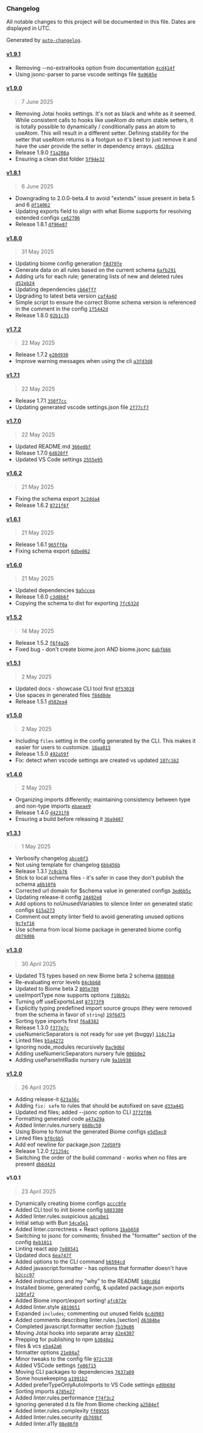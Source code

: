 ### Changelog

All notable changes to this project will be documented in this file. Dates are displayed in UTC.

Generated by [`auto-changelog`](https://github.com/CookPete/auto-changelog).

#### [v1.9.1](https://github.com/qodesmith/biome-config/compare/v1.9.0...v1.9.1)

- Removing --no-extraHooks option from documentation [`4cd414f`](https://github.com/qodesmith/biome-config/commit/4cd414fa0318e561e574454b806f62dd2db762de)
- Using jsonc-parser to parse vscode settings file [`9a9685e`](https://github.com/qodesmith/biome-config/commit/9a9685e0cbbcdc0a69b01eb88a72165224881496)

#### [v1.9.0](https://github.com/qodesmith/biome-config/compare/v1.8.1...v1.9.0)

> 7 June 2025

- Removing Jotai hooks settings. It's not as black and white as it seemed. While consistent calls to hooks like useAtom *do* return stable setters, it is totally possible to dynamically / conditionally pass an atom to useAtom. This will result in a different setter. Defining stability for the setter that useAtom returns is a footgun so it's best to just remove it and have the user provide the setter in dependency arrays. [`c6d28ca`](https://github.com/qodesmith/biome-config/commit/c6d28ca7ec50e238f3582f4bf22edfdf9c401887)
- Release 1.9.0 [`f1a206a`](https://github.com/qodesmith/biome-config/commit/f1a206a31bbf017bb14ace76957a7423527fdbdc)
- Ensuring a clean dist folder [`5f94e32`](https://github.com/qodesmith/biome-config/commit/5f94e321a2fcae81366c76096726ca07f890a302)

#### [v1.8.1](https://github.com/qodesmith/biome-config/compare/v1.8.0...v1.8.1)

> 6 June 2025

- Downgrading to 2.0.0-beta.4 to avoid "extends" issue present in beta 5 and 6 [`df14062`](https://github.com/qodesmith/biome-config/commit/df1406269e2c3ad69789a9d7608b71cc3e18fb3b)
- Updating exports field to align with what Biome supports for resolving extended configs [`ce62706`](https://github.com/qodesmith/biome-config/commit/ce62706aa8d5afb9c2eef65157d58c73869a83f3)
- Release 1.8.1 [`df96e87`](https://github.com/qodesmith/biome-config/commit/df96e87fb1f01468be96b1bf07d59384f94d3f87)

#### [v1.8.0](https://github.com/qodesmith/biome-config/compare/v1.7.2...v1.8.0)

> 31 May 2025

- Updating biome config generation [`f8d70fe`](https://github.com/qodesmith/biome-config/commit/f8d70feaca27b8cbe5e3332b553ac6816092d8b3)
- Generate data on all rules based on the current schema [`6afb291`](https://github.com/qodesmith/biome-config/commit/6afb291a878c42882dba84eecbf41c5da7c36c31)
- Adding urls for each rule; generating lists of new and deleted rules [`d52eb24`](https://github.com/qodesmith/biome-config/commit/d52eb2443ec1553b687dbbf09282f91e70b45a14)
- Updating dependencies [`cb64ff7`](https://github.com/qodesmith/biome-config/commit/cb64ff7fa00c494e9342afb50b531b55bd61fabd)
- Upgrading to latest beta version [`caf4a4d`](https://github.com/qodesmith/biome-config/commit/caf4a4df95fcf4ae63d84a99551f5e96546fc30b)
- Simple script to ensure the correct Biome schema version is referenced in the comment in the config [`1f5442d`](https://github.com/qodesmith/biome-config/commit/1f5442d5d26100f82c4b6ff8a22b733ba5c12418)
- Release 1.8.0 [`02b1c35`](https://github.com/qodesmith/biome-config/commit/02b1c358ebef54399bf19da3b176eec3e7847aba)

#### [v1.7.2](https://github.com/qodesmith/biome-config/compare/v1.7.1...v1.7.2)

> 22 May 2025

- Release 1.7.2 [`e20d930`](https://github.com/qodesmith/biome-config/commit/e20d930744cc7eddcaa3dcd599601764373dc465)
- Improve warning messages when using the cli [`a3fd3d8`](https://github.com/qodesmith/biome-config/commit/a3fd3d81d1da8237729a988c2a01a53c29f02c97)

#### [v1.7.1](https://github.com/qodesmith/biome-config/compare/v1.7.0...v1.7.1)

> 22 May 2025

- Release 1.7.1 [`350f7cc`](https://github.com/qodesmith/biome-config/commit/350f7ccbbd82ba24575f8c951b3d73a3abb4447e)
- Updating generated vscode settings.json file [`2f77cf7`](https://github.com/qodesmith/biome-config/commit/2f77cf7af888706ab96a849a8169fe5e0771ed8a)

#### [v1.7.0](https://github.com/qodesmith/biome-config/compare/v1.6.2...v1.7.0)

> 22 May 2025

- Updated README.md [`366edbf`](https://github.com/qodesmith/biome-config/commit/366edbfe9c02cf2540468f1b3c43bf9f61122d31)
- Release 1.7.0 [`6d820ff`](https://github.com/qodesmith/biome-config/commit/6d820ff59df86e9d0ec66fc28fea3cf2118e45e6)
- Updated VS Code settings [`2555e95`](https://github.com/qodesmith/biome-config/commit/2555e95467f3a90e955673e74dff9741d7cece9b)

#### [v1.6.2](https://github.com/qodesmith/biome-config/compare/v1.6.1...v1.6.2)

> 21 May 2025

- Fixing the schema export [`3c2dda4`](https://github.com/qodesmith/biome-config/commit/3c2dda4a1167252eb45d3917d649c2fe555e3aaa)
- Release 1.6.2 [`8721f6f`](https://github.com/qodesmith/biome-config/commit/8721f6f5511b9c2657d17412be86076133fbe6fa)

#### [v1.6.1](https://github.com/qodesmith/biome-config/compare/v1.6.0...v1.6.1)

> 21 May 2025

- Release 1.6.1 [`965ff0a`](https://github.com/qodesmith/biome-config/commit/965ff0accd1d340234a3ba43480c679909b72105)
- Fixing schema export [`6dbe062`](https://github.com/qodesmith/biome-config/commit/6dbe062ba0da06e87900af371422eedea1299c7e)

#### [v1.6.0](https://github.com/qodesmith/biome-config/compare/v1.5.2...v1.6.0)

> 21 May 2025

- Updated dependencies [`9a5ccea`](https://github.com/qodesmith/biome-config/commit/9a5cceadf252b25a1fb2fdad8e855dc2e4f96d9e)
- Release 1.6.0 [`c3d8b6f`](https://github.com/qodesmith/biome-config/commit/c3d8b6f23080e3b31f7207fe919192f5bda7577b)
- Copying the schema to dist for exporting [`7fc632d`](https://github.com/qodesmith/biome-config/commit/7fc632daca9ae77fad1e1855da0b31a8ef3e1bfd)

#### [v1.5.2](https://github.com/qodesmith/biome-config/compare/v1.5.1...v1.5.2)

> 14 May 2025

- Release 1.5.2 [`f6f4a26`](https://github.com/qodesmith/biome-config/commit/f6f4a26a534917237838d1fb52e596192890d50b)
- Fixed bug - don't create biome.json AND biome.jsonc [`6abfb66`](https://github.com/qodesmith/biome-config/commit/6abfb662f6c782cdb99ab20ee3a8bd4b9a992a26)

#### [v1.5.1](https://github.com/qodesmith/biome-config/compare/v1.5.0...v1.5.1)

> 2 May 2025

- Updated docs - showcase CLI tool first [`0f53028`](https://github.com/qodesmith/biome-config/commit/0f53028bf5606cd04ad30f51df18cb0ab6083009)
- Use spaces in generated files [`f84d0de`](https://github.com/qodesmith/biome-config/commit/f84d0de98264fc9a1378a26f65e1d6053f804f61)
- Release 1.5.1 [`d582ea4`](https://github.com/qodesmith/biome-config/commit/d582ea494b31cb7b74d0a581583c8da5e6d732c8)

#### [v1.5.0](https://github.com/qodesmith/biome-config/compare/v1.4.0...v1.5.0)

> 2 May 2025

- Including `files` setting in the config generated by the CLI. This makes it easier for users to customize. [`18aa015`](https://github.com/qodesmith/biome-config/commit/18aa0159ab61e18aa6dcf1651610f4fd023db702)
- Release 1.5.0 [`492a59f`](https://github.com/qodesmith/biome-config/commit/492a59faf7bd32c350133b5a359fe2d2ec222bb7)
- Fix: detect when vscode settings are created vs updated [`107c162`](https://github.com/qodesmith/biome-config/commit/107c162c216b6163401da242b8ba995e51d3abab)

#### [v1.4.0](https://github.com/qodesmith/biome-config/compare/v1.3.1...v1.4.0)

> 2 May 2025

- Organizing imports differently; maintaining consistency between type and non-type imports [`ebaeae9`](https://github.com/qodesmith/biome-config/commit/ebaeae90e3cc467c00536aef6c6bf7cbbb6a68f7)
- Release 1.4.0 [`d4231f8`](https://github.com/qodesmith/biome-config/commit/d4231f881f980a2551486f60bb5ba4d53bfab89a)
- Ensuring a build before releasing it [`36a9487`](https://github.com/qodesmith/biome-config/commit/36a9487acacc3fd82255bb0bae64e3a7456c44d4)

#### [v1.3.1](https://github.com/qodesmith/biome-config/compare/v1.3.0...v1.3.1)

> 1 May 2025

- Verbosify changelog [`abce0f3`](https://github.com/qodesmith/biome-config/commit/abce0f3ad561aae5f1ce3cd81a0ad7868c01eda7)
- Not using template for changelog [`6bb456b`](https://github.com/qodesmith/biome-config/commit/6bb456b2ec05d4eb37d8e955072786106b2b5431)
- Release 1.3.1 [`7c0cb76`](https://github.com/qodesmith/biome-config/commit/7c0cb766d5fc4b1df8da24c5da65788f120638a2)
- Stick to local schema files - it's safer in case they don't publish the schema [`a8b10f6`](https://github.com/qodesmith/biome-config/commit/a8b10f616ba5deb10ef4e289159bf0ff331faf3f)
- Corrected url domain for $schema value in generated configs [`3ed6b5c`](https://github.com/qodesmith/biome-config/commit/3ed6b5c94b11b7b6fb2ce0d8c6584429e73989b4)
- Updating release-it config [`24492e8`](https://github.com/qodesmith/biome-config/commit/24492e812fba33d163fdf407a3551706b6af005c)
- Add options to noUnusedVariables to silence linter on generated static configs [`615a273`](https://github.com/qodesmith/biome-config/commit/615a273ce36550e6a17752b0d17c23cfa75a2e5f)
- Comment out empty linter field to avoid generating unused options [`9cfef16`](https://github.com/qodesmith/biome-config/commit/9cfef1628564fe970a4e566ff4e1ded4398c4b77)
- Use schema from local biome package in generated biome config [`d879d06`](https://github.com/qodesmith/biome-config/commit/d879d06582ffecf7a0f99899a647ec589b01b407)

#### [v1.3.0](https://github.com/qodesmith/biome-config/compare/v1.2.0...v1.3.0)

> 30 April 2025

- Updated TS types based on new Biome beta 2 schema [`8808bb8`](https://github.com/qodesmith/biome-config/commit/8808bb86b1ce5f8576ae5bd9dcca280fc15abf4b)
- Re-evaluating error levels [`04cbb68`](https://github.com/qodesmith/biome-config/commit/04cbb68d2577df808f95c751e62030665e13d8dd)
- Updated to Biome beta 2 [`805e789`](https://github.com/qodesmith/biome-config/commit/805e789921bf956e1cfc9dfdb2ece2e8d4daba38)
- useImportType now supports options [`f10b92c`](https://github.com/qodesmith/biome-config/commit/f10b92c1fbd6b96c18e50943786b27808c01caed)
- Turning off useExportsLast [`87373f9`](https://github.com/qodesmith/biome-config/commit/87373f9a448d1521105b43b107294976b15f8a27)
- Explicitly typing predefined import source groups (they were removed from the schema in favor of `string`) [`19f6d75`](https://github.com/qodesmith/biome-config/commit/19f6d755e62744069ef07387be4cd60fd22e4f8f)
- Sorting type imports first [`f6a8382`](https://github.com/qodesmith/biome-config/commit/f6a838298134f3a3fae4e4e5b187ae69de790580)
- Release 1.3.0 [`f377e7c`](https://github.com/qodesmith/biome-config/commit/f377e7cbfe65b27d9a547448616cafc588df9406)
- useNumericSeparators is not ready for use yet (buggy) [`114c71a`](https://github.com/qodesmith/biome-config/commit/114c71adac6c4652d84016260c471f919d69d28d)
- Linted files [`b5a4272`](https://github.com/qodesmith/biome-config/commit/b5a4272809c7c9c7322804445dc232058dd6cc36)
- Ignoring node_modules recursively [`0ac9d6d`](https://github.com/qodesmith/biome-config/commit/0ac9d6d96152f82c6ed1a93cc6154424158e0323)
- Adding useNumericSeparators nursery fule [`006b0e2`](https://github.com/qodesmith/biome-config/commit/006b0e2a34d434f53bff78b4a729182c10ae8e18)
- Adding useParseIntRadix nursery rule [`9a1b938`](https://github.com/qodesmith/biome-config/commit/9a1b938c5029aa96bd33c742587c4dd074c9581b)

#### [v1.2.0](https://github.com/qodesmith/biome-config/compare/v1.0.1...v1.2.0)

> 26 April 2025

- Adding release-it [`623a36c`](https://github.com/qodesmith/biome-config/commit/623a36c71a5364eb5074902fc3c05a877e207ce3)
- Adding `fix: safe` to rules that should be autofixed on save [`d33a445`](https://github.com/qodesmith/biome-config/commit/d33a445f1f5f8f11a1a097263a6e2c1cb6e95a3f)
- Updated md files; added --jsonc option to CLI [`3772f06`](https://github.com/qodesmith/biome-config/commit/3772f06aa502c2485f3ea22947dcc46faf362296)
- Formatting generated code [`a47a29a`](https://github.com/qodesmith/biome-config/commit/a47a29a2b70f33ceb3da1b946aad40d8e03ae24c)
- Added linter.rules.nursery [`668bc50`](https://github.com/qodesmith/biome-config/commit/668bc50479aa6f0ca6c0b900acade18fd00e9d7b)
- Using Biome to format the generated Biome configs [`e5d5ec8`](https://github.com/qodesmith/biome-config/commit/e5d5ec8c9175ee82f12d33153a66a691478370b8)
- Linted files [`bf0c6b5`](https://github.com/qodesmith/biome-config/commit/bf0c6b5e569f162781c5853f5425d641e0e84495)
- Add eof newline for package.json [`72d50f9`](https://github.com/qodesmith/biome-config/commit/72d50f955fa8429421211eca1231400804834b83)
- Release 1.2.0 [`f21254c`](https://github.com/qodesmith/biome-config/commit/f21254cd535143ffddbb44453addb8050ceba854)
- Switching the order of the build command - works when no files are present [`db6d42d`](https://github.com/qodesmith/biome-config/commit/db6d42d3f921cca4c1542efdf4bf33f8908fdab2)

#### v1.0.1

> 23 April 2025

- Dynamically creating biome configs [`accc9fe`](https://github.com/qodesmith/biome-config/commit/accc9fe8409dd5efd6c65d6fe452a7dc947ef25c)
- Added CLI tool to init biome config [`b883300`](https://github.com/qodesmith/biome-config/commit/b8833001bfc536434dce87f295daf1b6116c3604)
- Added linter.rules.suspicious [`a4cabe1`](https://github.com/qodesmith/biome-config/commit/a4cabe1dcc2fe4cddd3c148b57dd5509049fa50f)
- Initial setup with Bun [`54ca5e1`](https://github.com/qodesmith/biome-config/commit/54ca5e105aac76f17a344e9c50364114270a0d8d)
- Added linter.correctness + React options [`1bab658`](https://github.com/qodesmith/biome-config/commit/1bab6588fc145fb78044a8c6f068b7ae48707339)
- Switching to jsonc for comments; finished the "formatter" section of the config [`0eb1011`](https://github.com/qodesmith/biome-config/commit/0eb101154529886e51661901f8c7f85a83b8c9b9)
- Linting react app [`7e08541`](https://github.com/qodesmith/biome-config/commit/7e08541f6420e8ba91b94f388198d4fbd830d8e0)
- Updated docs [`6ea747f`](https://github.com/qodesmith/biome-config/commit/6ea747f4d149d1e37d37325b81a9382578e49845)
- Added options to the CLI command [`b6594cd`](https://github.com/qodesmith/biome-config/commit/b6594cdffa605143a3b0287ddd8cfbd0ef6a6159)
- Added javascript.formatter - has options that formatter doesn't have [`b2ccc97`](https://github.com/qodesmith/biome-config/commit/b2ccc971467305e9c2988fe97522b79639301c89)
- Added instructions and my "why" to the README [`540cd6d`](https://github.com/qodesmith/biome-config/commit/540cd6dd481ee9985632deb4f8aee4ec5bb9905f)
- Installed biome, generated config, & updated package.json exports [`120faf2`](https://github.com/qodesmith/biome-config/commit/120faf269f503a0da3ef8d437631fc5f33be674d)
- Added Biome import/export sorting! [`afc072e`](https://github.com/qodesmith/biome-config/commit/afc072ea7fb088e700a6afcf22aa9d969026b637)
- Added linter.style [`4819651`](https://github.com/qodesmith/biome-config/commit/4819651e3f07493d2e372252a852ae553cc34566)
- Expanded `includes`; commenting out unused fields [`6cdd903`](https://github.com/qodesmith/biome-config/commit/6cdd9035381040baf6d950865d68176ff39b6177)
- Added comments describing linter.rules.[section] [`d6384be`](https://github.com/qodesmith/biome-config/commit/d6384be24db14ce7ea983274655d1a0e1a225816)
- Completed javascript.formatter section [`fb19e86`](https://github.com/qodesmith/biome-config/commit/fb19e867e4cd27699e398406afdcd6209da18810)
- Moving Jotai hooks into separate array [`42e4307`](https://github.com/qodesmith/biome-config/commit/42e43072fe9bb7cc7f59d822f506c60f612ced72)
- Prepping for publishing to npm [`b3048e2`](https://github.com/qodesmith/biome-config/commit/b3048e214f4a8137f927b6329d4909ab50fdffc2)
- files & vcs [`e5a42a6`](https://github.com/qodesmith/biome-config/commit/e5a42a6455b6ac5f0ef663bf544ec45e56d7f13b)
- formatter options [`21e84a7`](https://github.com/qodesmith/biome-config/commit/21e84a704ca1d4be7b2bce928e93bb797ed4e2db)
- Minor tweaks to the config file [`972c338`](https://github.com/qodesmith/biome-config/commit/972c33823970299576ef103b610e515c2528548f)
- Added VSCode settings [`fe06f15`](https://github.com/qodesmith/biome-config/commit/fe06f15fafbe369e935549d38fb135c51752f7fc)
- Moving CLI packages to dependencies [`7637a09`](https://github.com/qodesmith/biome-config/commit/7637a091c159771469fe6daad906aff3f9b5efdf)
- Some housekeeping [`a1991b2`](https://github.com/qodesmith/biome-config/commit/a1991b2dffa110322c201ce356712f326b41e977)
- Added preferTypeOnlyAutoImports to VS Code settings [`ed9b69d`](https://github.com/qodesmith/biome-config/commit/ed9b69d3aa15381c4f7e6d9f2edde2847e99e4d6)
- Sorting imports [`4785e27`](https://github.com/qodesmith/biome-config/commit/4785e278930fbb5e2a5f48d6054135e95b05d2d4)
- Added linter.rules.performance [`f74f3c2`](https://github.com/qodesmith/biome-config/commit/f74f3c23648599567b11c009114fe07971cfa7d1)
- Ignoring generated d.ts file from Biome checking [`a2584ef`](https://github.com/qodesmith/biome-config/commit/a2584ef4792226405b6fec279c81de98d8291952)
- Added linter.rules.complexity [`ff09555`](https://github.com/qodesmith/biome-config/commit/ff0955582864878e5c102fb09480b7c024332461)
- Added linter.rules.security [`db769bf`](https://github.com/qodesmith/biome-config/commit/db769bf366d1a0bb2b9bfd3feac08f81bb1349c0)
- Added linter.a11y [`08e86f0`](https://github.com/qodesmith/biome-config/commit/08e86f0d24df4465cb0ff457d9783b7c91745db3)
